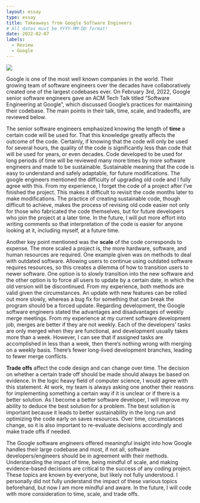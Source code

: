 ```yaml
---
layout: essay
type: essay
title: Takeaways from Google Software Engineers
# All dates must be YYYY-MM-DD format!
date: 2022-02-07
labels:
  - Review
  - Google
---
```


<img class="ui small image" src="https://storage.googleapis.com/gd-wagtail-prod-assets/original_images/evolving_google_identity_share.jpg">

Google is one of the most well known companies in the world. Their growing team of software engineers over the decades have collaboratively created one of the largest codebases ever. On February 3rd, 2022, Google senior software engineers gave an ACM Tech Talk titled “Software Engineering at Google”, which discussed Google’s practices for maintaining their codebase. The main points in their talk, time, scale, and tradeoffs, are reviewed below.

The senior software engineers emphasized knowing the length of **time** a certain code will be used for. That this knowledge greatly affects the outcome of the code. Certainly, if knowing that the code will only be used for several hours, the quality of the code is significantly less than code that will be used for years, or even decades. Code developed to be used for long periods of time will be reviewed many more times by more software engineers and made to be sustainable. Sustainable meaning that the code is easy to understand and safely adaptable, for future modifications. The google engineers mentioned the difficulty of upgrading old code and I fully agree with this. From my experience, I forget the code of a project after I’ve finished the project. This makes it difficult to revisit the code months later to make modifications. The practice of creating sustainable code, though difficult to achieve, makes the process of revising old code easier not only for those who fabricated the code themselves, but for future developers who join the project at a later time. In the future, I will put more effort into writing comments so that interpretation of the code is easier for anyone looking at it, including myself, at a future time.

Another key point mentioned was the **scale** of the code corresponds to expense. The more scaled a project is, the more hardware, software, and human resources are required. One example given was on methods to deal with outdated software. Allowing users to continue using outdated software requires resources, so this creates a dilemma of how to transition users to newer software. One option is to slowly transition into the new software and the other option is to force all users to update by a certain date, in which the old version will be discontinued. From my experience, both methods are valid given the circumstances. An update with new features can be rolled out more slowly, whereas a bug fix for something that can break the program should be a forced update. Regarding development, the Google software engineers stated the advantages and disadvantages of weekly merge meetings. From my experience at my current software development job, merges are better if they are not weekly. Each of the developers’ tasks are only merged when they are functional, and development usually takes more than a week. However, I can see that if assigned tasks are accomplished in less than a week, then there’s nothing wrong with merging on a weekly basis. There’s fewer long-lived development branches, leading to fewer merge conflicts.

**Trade offs** affect the code design and can change over time. The decision on whether a certain trade off should be made should always be based on evidence. In the logic heavy field of computer science, I would agree with this statement. At work, my team is always asking one another their reasons for implementing something a certain way if it is unclear or if there is a better solution. As I become a better software developer, I will improve my ability to deduce the best solution for a problem. The best solution is important because it leads to better sustainability in the long run and optimizing the code early on saves resources. Over time, circumstances change, so it is also important to re-evaluate decisions accordingly and make trade offs if needed.

The Google software engineers offered meaningful insight into how Google handles their large codebase and most, if not all, software developers/engineers should be in agreement with their methods. Understanding the impact of time, being mindful of scale, and making evidence-based decisions are critical to the success of any coding project. These topics are known by everyone, but likely not fully understood. I personally did not fully understand the impact of these various topics beforehand, but now I am more mindful and aware. In the future, I will code with more consideration to time, scale, and trade offs.
